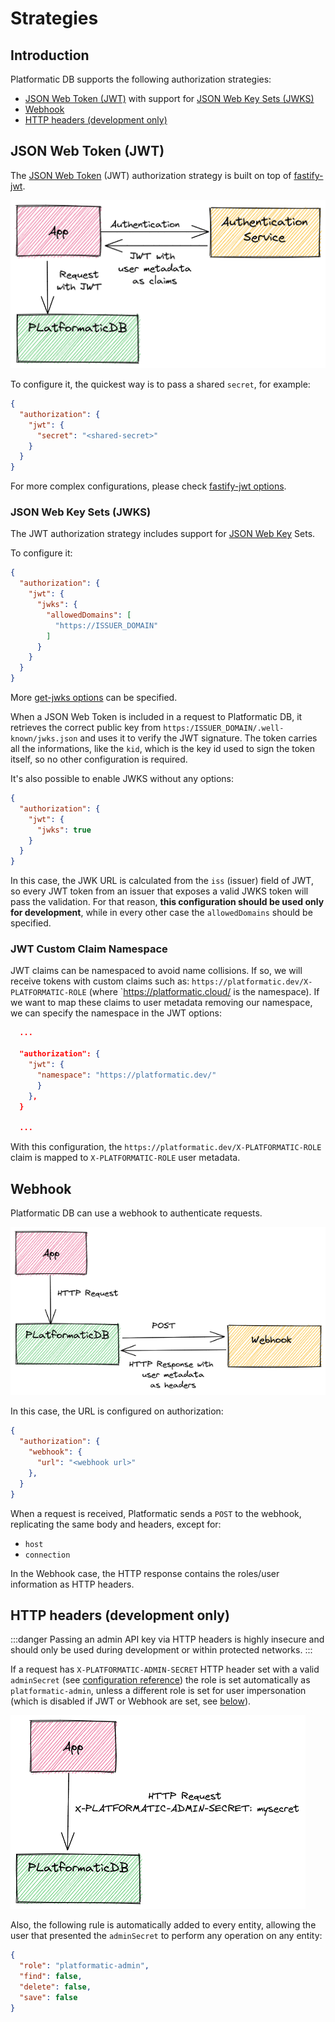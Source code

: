 # Strategies

<!-- TODO: Update diagrams with the updated versions I created for my API adventure talk -->

## Introduction

Platformatic DB supports the following authorization strategies:

- [JSON Web Token (JWT)](#json-web-token-jwt) with support for [JSON Web Key Sets (JWKS)](#json-web-key-sets-jwks)
- [Webhook](#webhook)
- [HTTP headers (development only)](#http-headers-development-only)

<!-- TODO: Clarify/expand this section and put it somewhere else

## JWT and Webhook

It's possible to configure the server to first try to validate a JWT token and if that is not found,
forward the request to the webhook.

-->

## JSON Web Token (JWT)

The [JSON Web Token](https://jwt.io/) (JWT) authorization strategy is built on top of
[fastify-jwt](https://github.com/fastify/fastify-jwt).

![Platformatic DB JWT integration](./images/jwt.png)

To configure it, the quickest way is to pass a shared `secret`, for example:

```json
{
  "authorization": {
    "jwt": {
      "secret": "<shared-secret>"
    }
  }
}
```

For more complex configurations, please check [fastify-jwt options](https://github.com/fastify/fastify-jwt#options).

### JSON Web Key Sets (JWKS)

The JWT authorization strategy includes support for [JSON Web Key](https://www.rfc-editor.org/rfc/rfc7517) Sets.

To configure it:

```json
{
  "authorization": {
    "jwt": {
      "jwks": {
        "allowedDomains": [
          "https://ISSUER_DOMAIN"
        ]
      }
    }
  }
}
```

More [get-jwks options](https://github.com/nearform/get-jwks#options) can be specified.

When a JSON Web Token is included in a request to Platformatic DB, it retrieves the
correct public key from `https:/ISSUER_DOMAIN/.well-known/jwks.json` and uses it to
verify the JWT signature. The token carries all the informations, like the `kid`,
which is the key id used to sign the token itself, so no other configuration is required.

It's also possible to enable JWKS without any options:

```json
{
  "authorization": {
    "jwt": {
      "jwks": true
    }
  }
}
```

In this case, the JWK URL is calculated from the `iss` (issuer) field of JWT, so
every JWT token from an issuer that exposes a valid JWKS token will pass the validation.
For that reason, **this configuration should be used only for development**, while
in every other case the `allowedDomains` should be specified.

### JWT Custom Claim Namespace

JWT claims can be namespaced to avoid name collisions. If so, we will receive tokens
with custom claims such as: `https://platformatic.dev/X-PLATFORMATIC-ROLE`
(where `https://platformatic.cloud/ is the namespace).
If we want to map these claims to user metadata removing our namespace, we can
specify the namespace in the JWT options:

```json
  ...

  "authorization": {
    "jwt": {
      "namespace": "https://platformatic.dev/"
      }
    },
  }

  ...
```

With this configuration, the `https://platformatic.dev/X-PLATFORMATIC-ROLE` claim
is mapped to `X-PLATFORMATIC-ROLE` user metadata.

## Webhook

<!-- TODO: authenticate OR authorize? -->

Platformatic DB can use a webhook to authenticate requests.

![Platformatic DB Webhook integration](./images/webhook.png)

In this case, the URL is configured on authorization:

```json
{
  "authorization": {
    "webhook": {
      "url": "<webhook url>"
    },
  }
}
```

When a request is received, Platformatic sends a `POST` to the webhook, replicating
the same body and headers, except for:

- `host`
- `connection`

In the Webhook case, the HTTP response contains the roles/user information as HTTP headers.

## HTTP headers (development only)

:::danger
Passing an admin API key via HTTP headers is highly insecure and should only be used
during development or within protected networks.
:::

If a request has `X-PLATFORMATIC-ADMIN-SECRET` HTTP header set with a valid `adminSecret`
(see [configuration reference](/reference/db/configuration.md#authorization)) the
role is set automatically as `platformatic-admin`, unless a different role is set for
user impersonation (which is disabled if JWT or Webhook are set, see [below](#user-impersonation)).

![Platformatic DB HTTP Headers](./images/http.png)

<!-- TODO: Unclear what the following paragraph means -->

Also, the following rule is automatically added to every entity, allowing the user
that presented the `adminSecret` to perform any operation on any entity:

```json
{
  "role": "platformatic-admin",
  "find": false,
  "delete": false,
  "save": false
}
```
